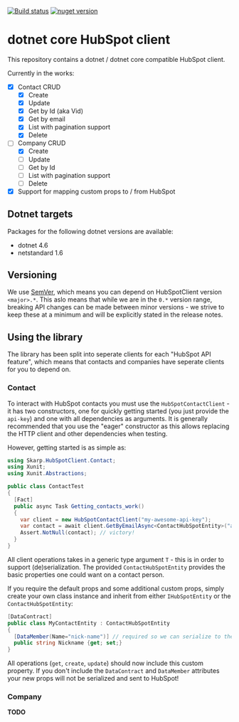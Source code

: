 [![Build status](https://ci.appveyor.com/api/projects/status/kwl0jx7cfmeel1jh?svg=true)](https://ci.appveyor.com/project/nover/dotnetcore-hubspot-client-qxwcp)
[![nuget version][nuget-image]][nuget-url]

# dotnet core HubSpot client

This repository contains a dotnet / dotnet core compatible HubSpot client.

Currently in the works:

- [x] Contact CRUD
  - [x] Create
  - [x] Update
  - [x] Get by Id (aka Vid)
  - [x] Get by email
  - [x] List with pagination support
  - [x] Delete
- [ ] Company CRUD
  - [x] Create
  - [ ] Update
  - [ ] Get by Id
  - [ ] List with pagination support
  - [ ] Delete
- [x] Support for mapping custom props to / from HubSpot

## Dotnet targets

Packages for the following dotnet versions are available:

- dotnet 4.6
- netstandard 1.6

## Versioning

We use [SemVer](http://semver.org/), which means you can depend on HubSpotClient version `<major>.*`.
This aslo means that while we are in the `0.*` version range, breaking API changes can be made between minor versions - we strive to keep these at a minimum and will be explicitly stated in the release notes.

## Using the library

The library has been split into seperate clients for each "HubSpot API feature", which means that contacts and companies have seperate clients for you to depend on.

### Contact

To interact with HubSpot contacts you must use the `HubSpotContactClient` - it has two constructors, one for quickly getting started (you just provide the `api-key`) and one with all dependencies as arguments.
It is generally recommended that you use the "eager" constructor as this allows replacing the HTTP client and other dependencies when testing.

However, getting started is as simple as:

```csharp
using Skarp.HubSpotClient.Contact;
using Xunit;
using Xunit.Abstractions;

public class ContactTest
{
  [Fact]
  public async Task Getting_contacts_work()
  {
    var client = new HubSpotContactClient("my-awesome-api-key");
    var contact = await client.GetByEmailAsync<ContactHubSpotEntity>("adrian@hubspot.com");
    Assert.NotNull(contact); // victory!
  }
}
```

All client operations takes in a generic type argument `T` - this is in order to support (de)serialization. The provided `ContactHubSpotEntity` provides the basic properties one could want on a contact person.

If you require the default props and some additional custom props, simply create your own class instance and inherit from either `IHubSpotEntity` or the `ContactHubSpotEntity`:

```csharp
[DataContract]
public class MyContactEntity : ContactHubSpotEntity
{
  [DataMember(Name="nick-name")] // required so we can serialize to the hubspot property name defined in your account!
  public string Nickname {get; set;}
}
```

All operations (`get`, `create`, `update`) should now include this custom property.
If you don't include the `DataContract` and `DataMember` attributes your new props will not be serialized and sent to HubSpot!

### Company

**TODO** 

[nuget-image]: https://img.shields.io/nuget/v/HubSpotClient.svg
[nuget-url]: https://www.nuget.org/packages/HubSpotClient